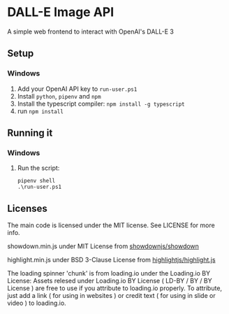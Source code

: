 # DALL-E Image API
A simple web frontend to interact with OpenAI's DALL-E 3

## Setup

### Windows
1. Add your OpenAI API key to `run-user.ps1`
2. Install `python`, `pipenv` and `npm`
3. Install the typescript compiler: `npm install -g typescript`
4. run `npm install`

## Running it

### Windows
1. Run the script:
    ```
    pipenv shell
    .\run-user.ps1
    ```

## Licenses

The main code is licensed under the MIT license. See LICENSE for more info.

showdown.min.js under MIT License from [showdownjs/showdown](https://github.com/showdownjs/showdown)

highlight.min.js under BSD 3-Clause License from [highlightjs/highlight.js](https://github.com/highlightjs/highlight.js)

The loading spinner 'chunk' is from loading.io under the Loading.io BY License:
Assets relesed under Loading.io BY License ( LD-BY / BY / BY License ) are free to use if you attribute to loading.io properly. To attribute, just add a link ( for using in websites ) or credit text ( for using in slide or video ) to loading.io.